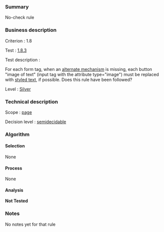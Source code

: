 ### Summary

No-check rule

### Business description

Criterion : 1.8

Test : [1.8.3](http://www.accessiweb.org/index.php/accessiweb-22-english-version.html#test-1-8-3)

Test description :

For each form tag, when an [alternate
mechanism](http://www.braillenet.org/accessibilite/referentiel-aw21-en/glossaire.php#mMecaRempl)
is missing, each button "image of text" (input tag with the attribute
type="image") must be replaced with [styled
text](http://www.braillenet.org/accessibilite/referentiel-aw21-en/glossaire.php#mTexteStyle),
if possible. Does this rule have been followed?

Level : [Silver](/en/category/rules-design/accessiweb-11/level/argent)

### Technical description

Scope : [page](/en/category/rules-design/accessiweb-11/scope/page)

Decision level :
[semidecidable](/en/category/rules-design/accessiweb-11/decision-level/semidecidable)

### Algorithm

#### Selection

None

#### Process

None

#### Analysis

**Not Tested**

### Notes

No notes yet for that rule
